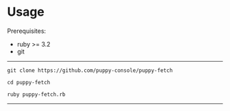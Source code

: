 # Usage

Prerequisites:
- ruby >= 3.2
- git

---
```
git clone https://github.com/puppy-console/puppy-fetch
```
```
cd puppy-fetch
```
```
ruby puppy-fetch.rb
```
---
